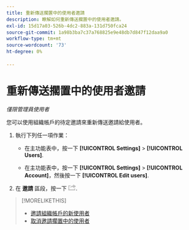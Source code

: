```yaml
---
title: 重新傳送擱置中的使用者邀請
description: 瞭解如何重新傳送擱置中的使用者邀請。
exl-id: 15d17a03-526b-4dc2-883a-131d750fca24
source-git-commit: 1a98b3ba7c37a768825e9e48db7d847f12daa9a0
workflow-type: tm+mt
source-wordcount: '73'
ht-degree: 0%

---
```


# 重新傳送擱置中的使用者邀請

*僅限管理員使用者*

您可以使用組織帳戶的待定邀請來重新傳送邀請給使用者。

1. 執行下列任一項作業：

   * 在主功能表中，按一下 **[!UICONTROL Settings]** > **[!UICONTROL Users]**.

   * 在主功能表中，按一下 **[!UICONTROL Settings]** > **[!UICONTROL Account]**，然後按一下 **[!UICONTROL Edit users]**.

1. 在 **邀請** 區段，按一下 ![重新傳送](/help/dsp/assets/resend.png).

>[!MORELIKETHIS]
>
>* [邀請組織帳戶的新使用者](user-invite.md)
>* [取消邀請擱置中的使用者](user-uninvite.md)


<!-- >* [Edit User Permissions or Delete a User](user-edit.md) -->
